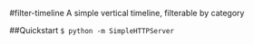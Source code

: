 #filter-timeline
A simple vertical timeline, filterable by category

##Quickstart
`$ python -m SimpleHTTPServer`